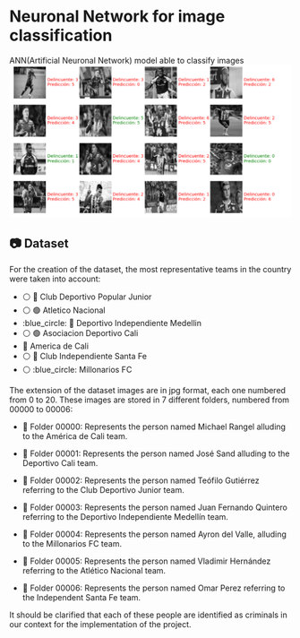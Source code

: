 # Neuronal Network for image classification

ANN(Artificial Neuronal Network) model able to classify images
![](/show.PNG)

## 📷 Dataset
For the creation of the dataset, the most representative teams in the country were taken into account:
- :white_circle: :red_circle: Club Deportivo Popular Junior
- :white_circle: :green_circle: Atletico Nacional
- :blue_circle: :red_circle: Deportivo Independiente Medellin
- :white_circle: :green_circle: Asociacion Deportivo Cali
- :red_circle: America de Cali
- :white_circle: :red_circle: Club Independiente Santa Fe
- :white_circle: :blue_circle: Millonarios FC

The extension of the dataset images are in jpg format, each one numbered from 0 to 20.
These images are stored in 7 different folders, numbered from 00000 to 00006:
- 📁 Folder 00000: Represents the person named Michael Rangel alluding to the América de Cali team.

- 📁 Folder 00001: Represents the person named José Sand alluding to the Deportivo Cali team.

- 📁 Folder 00002: Represents the person named Teófilo Gutiérrez referring to the Club Deportivo Junior team.

- 📁 Folder 00003: Represents the person named Juan Fernando Quintero referring to the Deportivo Independiente Medellín team.

- 📁 Folder 00004: Represents the person named Ayron del Valle, alluding to the Millonarios FC team.

- 📁 Folder 00005: Represents the person named Vladimir Hernández referring to the Atlético Nacional team.

- 📁 Folder 00006: Represents the person named Omar Perez referring to the Independent Santa Fe team.

It should be clarified that each of these people are identified as criminals in our context for the implementation of the project.
